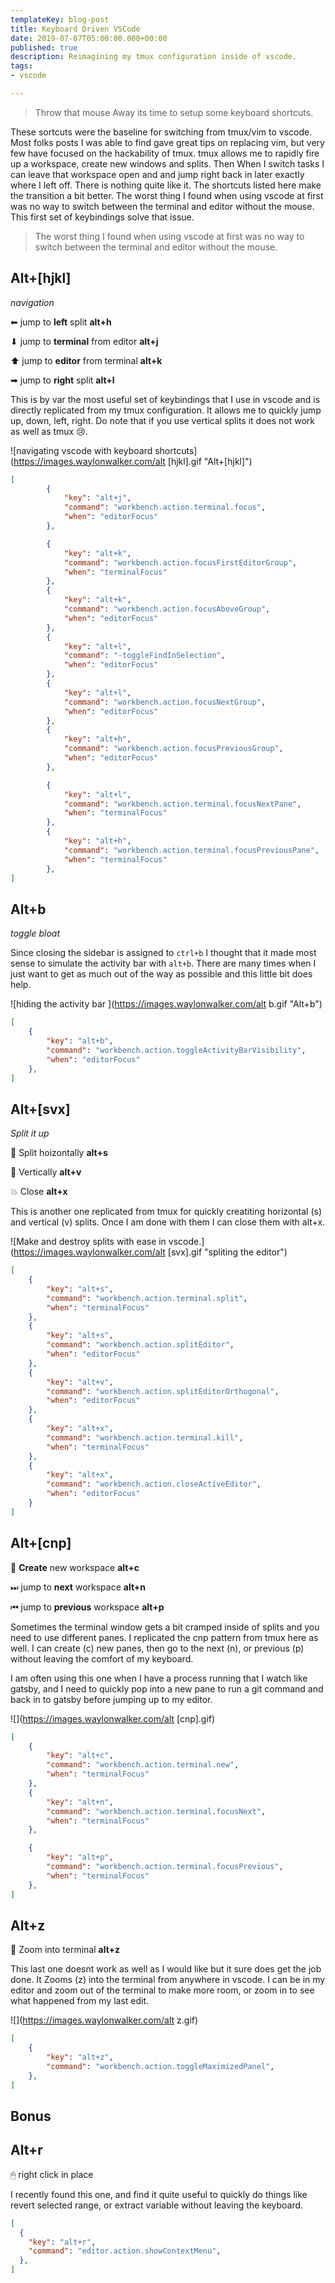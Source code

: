 ```yaml
---
templateKey: blog-post
title: Keyboard Driven VSCode
date: 2019-07-07T05:00:00.000+00:00
published: true
description: Reimagining my tmux configuration inside of vscode.
tags:
- vscode

---
```

> Throw that mouse Away its time to setup some keyboard shortcuts.

These sortcuts were the baseline for switching from tmux/vim to vscode.  Most folks posts I was able to find gave great tips on replacing vim, but very few have focused on the hackability of tmux.  tmux allows me to rapidly fire up a workspace, create new windows and splits.  Then When I switch tasks I can leave that workspace open and and jump right back in later exactly where I left off.  There is nothing quite like it.  The shortcuts listed here make the transition a bit better. The worst thing I found when using vscode at first was no way to switch between the terminal and editor without the mouse.  This first set of keybindings solve that issue.

> The worst thing I found when using vscode at first was no way to switch between the terminal and editor without the mouse.

## Alt+\[hjkl\]

_navigation_

⬅ jump to **left** split **alt+h**

⬇ jump to **terminal** from editor **alt+j**

⬆ jump to **editor** from terminal **alt+k**

➡ jump to **right** split **alt+l**

This is by var the most useful set of keybindings that I use in vscode and is directly replicated from my tmux configuration.  It allows me to quickly jump up, down, left, right.  Do note that if you use vertical splits it does not work as well as tmux 😢.

![navigating vscode with keyboard shortcuts](https://images.waylonwalker.com/alt \[hjkl\].gif "Alt+[hjkl]")

``` json
[
        {
            "key": "alt+j",
            "command": "workbench.action.terminal.focus",
            "when": "editorFocus"
        },

        {
            "key": "alt+k",
            "command": "workbench.action.focusFirstEditorGroup",
            "when": "terminalFocus"
        },
        {
            "key": "alt+k",
            "command": "workbench.action.focusAboveGroup",
            "when": "editorFocus"
        },
        {
            "key": "alt+l",
            "command": "-toggleFindInSelection",
            "when": "editorFocus"
        },
        {
            "key": "alt+l",
            "command": "workbench.action.focusNextGroup",
            "when": "editorFocus"
        },
        {
            "key": "alt+h",
            "command": "workbench.action.focusPreviousGroup",
            "when": "editorFocus"
        },

        {
            "key": "alt+l",
            "command": "workbench.action.terminal.focusNextPane",
            "when": "terminalFocus"
        },
        {
            "key": "alt+h",
            "command": "workbench.action.terminal.focusPreviousPane",
            "when": "terminalFocus"
        },
]
```

## Alt+b

_toggle bloat_

Since closing the sidebar is assigned to `ctrl+b` I thought that it made most sense to simulate the activity bar with `alt+b`.  There are many times when I just want to get as much out of the way as possible and this little bit does help.

![hiding the activity bar ](https://images.waylonwalker.com/alt b.gif "Alt+b")

``` json
[
    {
        "key": "alt+b",
        "command": "workbench.action.toggleActivityBarVisibility",
        "when": "editorFocus"
    },
]
```

## Alt+\[svx\]

_Split it up_

🙌 Split hoizontally **alt+s**

🍌 Vertically **alt+v**

💥 Close **alt+x**

This is another one replicated from tmux for quickly creatiting horizontal (s) and vertical (v) splits.  Once I am done with them I can close them with alt+x.

![Make and destroy splits with ease in vscode.](https://images.waylonwalker.com/alt \[svx\].gif "spliting the editor")

``` json
[
    {
        "key": "alt+s",
        "command": "workbench.action.terminal.split",
        "when": "terminalFocus"
    },
    {
        "key": "alt+s",
        "command": "workbench.action.splitEditor",
        "when": "editorFocus"
    },
    {
        "key": "alt+v",
        "command": "workbench.action.splitEditorOrthogonal",
        "when": "editorFocus"
    },
    {
        "key": "alt+x",
        "command": "workbench.action.terminal.kill",
        "when": "terminalFocus"
    },
    {
        "key": "alt+x",
        "command": "workbench.action.closeActiveEditor",
        "when": "editorFocus"
    }
]
```
## Alt+\[cnp\]

🤲 **Create** new workspace **alt+c**

⏭ jump to **next** workspace **alt+n**

⏮ jump to **previous** workspace **alt+p**

Sometimes the terminal window gets a bit cramped inside of splits and you need to use different panes.  I replicated the cnp pattern from tmux here as well.  I can create (c) new panes, then go to the next (n), or previous (p) without leaving the comfort of my keyboard.

I am often using this one when I have a process running that I watch like gatsby, and I need to quickly pop into a new pane to run a git command and back in to gatsby before jumping up to my editor.

![](https://images.waylonwalker.com/alt \[cnp\].gif)

``` json
[
    {
        "key": "alt+c",
        "command": "workbench.action.terminal.new",
        "when": "terminalFocus"
    },
    {
        "key": "alt+n",
        "command": "workbench.action.terminal.focusNext",
        "when": "terminalFocus"
    },

    {
        "key": "alt+p",
        "command": "workbench.action.terminal.focusPrevious",
        "when": "terminalFocus"
    },
]
```

## Alt+z

🗻 Zoom into terminal **alt+z**

This last one doesnt work as well as I would like but it sure does get the job done.  It Zooms (z) into the terminal from anywhere in vscode.  I can be in my editor and zoom out of the terminal to make more room, or zoom in to see what happened from my last edit.

![](https://images.waylonwalker.com/alt z.gif)

``` json
[
    {
        "key": "alt+z",
        "command": "workbench.action.toggleMaximizedPanel",
    },
]
```

## Bonus

## Alt+r

🖱 right click in place

I recently found this one, and find it quite useful to quickly do things like revert selected range, or extract variable without leaving the keyboard.

``` json
[
  {
    "key": "alt+r",
    "command": "editor.action.showContextMenu",
  },
]
```
